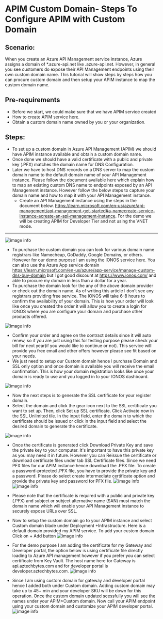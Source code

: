 # APIM Custom Domain- Steps To Configure APIM with Custom Domain

## Scenario:
When you create an Azure API Management service instance, Azure assigns a domain of *.azure-api.net like <apim-service-name>.azure-api.net. However, in general you see customers do expose their API Management endpoints using their own custom domain name. This tutorial will show steps by steps how you can procure custom domain and then setup your APIM instance to map the custom domain name.

## Pre-requirements

- Before we start, we could make sure that we have APIM service created
- How to create APIM service [here](https://learn.microsoft.com/en-us/azure/api-management/get-started-create-service-instance).
- Obtain a custom domain name owned by you or your organization.

## Steps:
 
  - To set up a custom domain in Azure API Management (APIM) we should have APIM instance available and obtain a custom domain name.
  - Once done we should have a valid certificate with a public and private key (.PFX) matches the domain name for DNS Configuration. 
  - Later we have to host DNS records on a DNS server to map the custom domain name to the default domain name of your API Management instance. Please follow the document available here which explain how to map an existing custom DNS name to endpoints exposed by an API Management instance. However follow the below steps to capture your domain name and how to map it with your API Management instance. 
	- Create an API Management instance using the steps in the document below. 
  https://learn.microsoft.com/en-us/azure/api-management/api-management-get-started#a-namecreate-service-instance-acreate-an-api-management-instance. For the demo we will be creating APIM for Developer Tier and not using the VNET mode. 

-----
![image info](ImagesRef/1.png)

- To purchase the custom domain you can look for various domain name registrars like Namecheap, GoDaddy, Google Domains, or others. However for our demo purpose I am using the IONOS service here. 
    You can also use the Azure App service domain https://learn.microsoft.com/en-us/azure/app-service/manage-custom-dns-buy-domain but I got good discount at https://www.ionos.com/ and able to procure my domain in less than a dollar for a year. 
- To purchase the domain look for the any of the above domain provider or check out the domain name. 
    As of writing this article I don't see any registrars providing free service. The IONOS will take 6-8 hours to confirm the availability of your domain. 
    This is how your order will look like once you created the order it will allow you to create a login for IONOS where you are configure your domain and purchase other products offered.

![image info](ImagesRef/2.png)

- Confirm your order and agree on the contract details since it will auto renew, so if you are just using this for testing purpose please check your bill for next year(if you would like to continue or not). 
    This service will provide you free email and other offers however please see fit based on your needs.
- We just need to setup our Custom domain hence I purchase Domain and SSL only option and once domain is available you will receive the email confirmation. This is how your domain registration looks like once your domain is ready to use and you logged in to your IONOS dashboard.
	
![image info](ImagesRef/3.png)

- Now the next steps is to generate the SSL certificate for your register domain.
- Select the domain and click the gear icon next to the SSL certificate you want to set up. Then, click Set up SSL certificate. Click Activate now in the SSL Unlimited tile. In the input field, enter the domain to which the certificate should be issued or click in the input field and select the desired domain to generate the certificate.

![image info](ImagesRef/4.png)

- Once the certificate is generated click Download Private Key and save the private key to your computer. 
   It's important to have this private key as you may need it in future. However you can Reissue the certificate or download certificate files under tab SSL Certificate files. 
   Since we need PFX files for our APIM instance hence download the .PFX file. 
   To create a password-protected .PFX file, you have to provide the private key and a password. Please do select create intermediate certificate option and provide the private key and password for PFX file.
![image info](ImagesRef/5.png)
![image info](ImagesRef/6.png)

- Please note that the certificate is required with a public and private key (.PFX) and subject or subject alternative name (SAN) must match the domain name which will enable your API Management instance to securely expose URLs over SSL.
- Now to setup the custom domain go to your APIM instance and select Custom domain blade under Deployment +Infrastructure. Here is a default domain provided my APIM service. To add your custom domain  Click on + Add button
![image info](ImagesRef/8.png)
- For the demo purpose I am adding the certificate for my Gateway and Developer portal, the option below is using certificate file directly loading to Azure API management however if you prefer you can select certificate from Key Vault. The host name here for Gateway is api.aztechbytes.com and for developer portal is developer.aztechbytes.com.
![image info](ImagesRef/8.png)

- Since I am using custom domain for gateway and developer portal hence I added both under Custom domain. Adding custom domain may take up to 45+ min and your developer SKU will be down for this operation. Once the custom domain updated scessfully you will see the names under your APIM>Custom domain. Now call your APIM endpoint using your custom domain and customize your APIM developer portal.
![image info](ImagesRef/9.png)